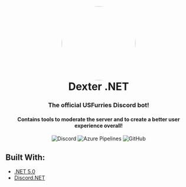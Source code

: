 <h1 align="center" style="position: relative;">
  <img src="https://us-furries.com/Dexter/DexLove.png" width="200" style="border-radius: 50%;" align="center">
  <br>
  Dexter .NET
</h1>

<h3 align="center">The official USFurries Discord bot!</h3>
<h4 align="center">Contains tools to moderate the server and to create a better user experience overall!</h4>

<p align="center">
    <img alt="Discord" src="https://img.shields.io/discord/336243033416794118?color=%237289DA&label=Discord">
    <img alt="Azure Pipelines" src="https://dev.azure.com/frostrixz/Dexter/_apis/build/status/Frostrix.Dexter?branchName=master">
    <img alt="GitHub" src="https://img.shields.io/github/license/Frostrix/Dexter?label=License">
</p>

## Built With:
- [.NET 5.0](https://dotnet.microsoft.com/download/dotnet/5.0)
- [Discord.NET](https://github.com/discord-net/Discord.Net)
